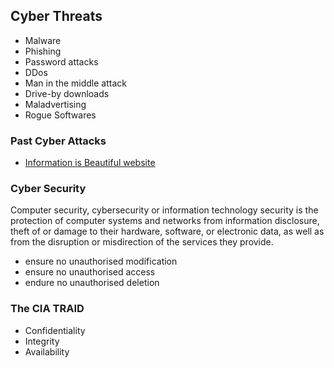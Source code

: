 ## Cyber Threats

- Malware
- Phishing
- Password attacks
- DDos
- Man in the middle attack
- Drive-by downloads
- Maladvertising
- Rogue Softwares

### Past Cyber Attacks
- [Information is Beautiful website](https://informationisbeautiful.net/)

### Cyber Security
Computer security, cybersecurity or information technology security is the protection of computer systems and networks from information disclosure, theft of or damage to their hardware, software, or electronic data, as well as from the disruption or misdirection of the services they provide.
- ensure no unauthorised modification
- ensure no unauthorised access
- endure no unauthorised deletion

### The CIA TRAID
- Confidentiality
- Integrity
- Availability


